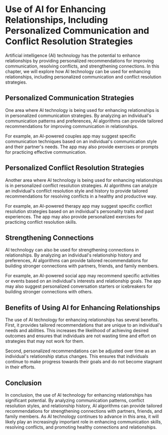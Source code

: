 Use of AI for Enhancing Relationships, Including Personalized Communication and Conflict Resolution Strategies
==========================================================================================================================================================

Artificial intelligence (AI) technology has the potential to enhance relationships by providing personalized recommendations for improving communication, resolving conflicts, and strengthening connections. In this chapter, we will explore how AI technology can be used for enhancing relationships, including personalized communication and conflict resolution strategies.

Personalized Communication Strategies
-------------------------------------

One area where AI technology is being used for enhancing relationships is in personalized communication strategies. By analyzing an individual's communication patterns and preferences, AI algorithms can provide tailored recommendations for improving communication in relationships.

For example, an AI-powered couples app may suggest specific communication techniques based on an individual's communication style and their partner's needs. The app may also provide exercises or prompts for practicing effective communication.

Personalized Conflict Resolution Strategies
-------------------------------------------

Another area where AI technology is being used for enhancing relationships is in personalized conflict resolution strategies. AI algorithms can analyze an individual's conflict resolution style and history to provide tailored recommendations for resolving conflicts in a healthy and productive way.

For example, an AI-powered therapy app may suggest specific conflict resolution strategies based on an individual's personality traits and past experiences. The app may also provide personalized exercises for practicing conflict resolution skills.

Strengthening Connections
-------------------------

AI technology can also be used for strengthening connections in relationships. By analyzing an individual's relationship history and preferences, AI algorithms can provide tailored recommendations for building stronger connections with partners, friends, and family members.

For example, an AI-powered social app may recommend specific activities or events based on an individual's interests and relationship goals. The app may also suggest personalized conversation starters or icebreakers for building stronger connections with others.

Benefits of Using AI for Enhancing Relationships
------------------------------------------------

The use of AI technology for enhancing relationships has several benefits. First, it provides tailored recommendations that are unique to an individual's needs and abilities. This increases the likelihood of achieving desired outcomes and ensures that individuals are not wasting time and effort on strategies that may not work for them.

Second, personalized recommendations can be adjusted over time as an individual's relationship status changes. This ensures that individuals continue to make progress towards their goals and do not become stagnant in their efforts.

Conclusion
----------

In conclusion, the use of AI technology for enhancing relationships has significant potential. By analyzing communication patterns, conflict resolution styles, and relationship history, AI algorithms can provide tailored recommendations for strengthening connections with partners, friends, and family members. As AI technology continues to advance in this area, it will likely play an increasingly important role in enhancing communication skills, resolving conflicts, and promoting healthy connections and relationships.
